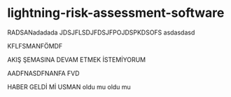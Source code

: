 # lightning-risk-assessment-software
RADSANadadada
JDSJFLSDJFDSJFPOJDSPKDSOFS
asdasdasd

KFLFSMANFÖMDF

AKIŞ ŞEMASINA DEVAM ETMEK İSTEMİYORUM

AADFNASDFNANFA
FVD


HABER GELDİ Mİ USMAN
oldu mu oldu mu
